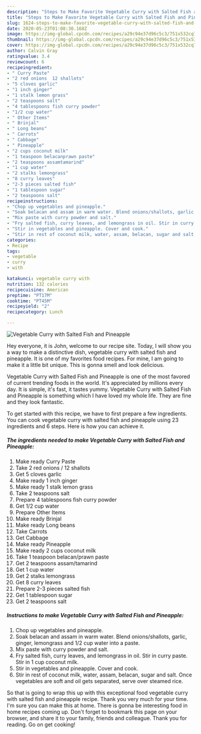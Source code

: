 ```yaml
---
description: "Steps to Make Favorite Vegetable Curry with Salted Fish and Pineapple"
title: "Steps to Make Favorite Vegetable Curry with Salted Fish and Pineapple"
slug: 1624-steps-to-make-favorite-vegetable-curry-with-salted-fish-and-pineapple
date: 2020-05-23T01:08:30.168Z
image: https://img-global.cpcdn.com/recipes/a29c94e37d96c5c3/751x532cq70/vegetable-curry-with-salted-fish-and-pineapple-recipe-main-photo.jpg
thumbnail: https://img-global.cpcdn.com/recipes/a29c94e37d96c5c3/751x532cq70/vegetable-curry-with-salted-fish-and-pineapple-recipe-main-photo.jpg
cover: https://img-global.cpcdn.com/recipes/a29c94e37d96c5c3/751x532cq70/vegetable-curry-with-salted-fish-and-pineapple-recipe-main-photo.jpg
author: Calvin Gray
ratingvalue: 3.4
reviewcount: 6
recipeingredient:
- " Curry Paste"
- "2 red onions  12 shallots"
- "5 cloves garlic"
- "1 inch ginger"
- "1 stalk lemon grass"
- "2 teaspoons salt"
- "4 tablespoons fish curry powder"
- "1/2 cup water"
- " Other Items"
- " Brinjal"
- " Long beans"
- " Carrots"
- " Cabbage"
- " Pineapple"
- "2 cups coconut milk"
- "1 teaspoon belacanprawn paste"
- "2 teaspoons assamtamarind"
- "1 cup water"
- "2 stalks lemongrass"
- "8 curry leaves"
- "2-3 pieces salted fish"
- "1 tablespoon sugar"
- "2 teaspoons salt"
recipeinstructions:
- "Chop up vegetables and pineapple."
- "Soak belacan and assam in warm water. Blend onions/shallots, garlic, ginger, lemongrass and 1/2 cup water into a paste."
- "Mix paste with curry powder and salt."
- "Fry salted fish, curry leaves, and lemongrass in oil. Stir in curry paste. Stir in 1 cup coconut milk."
- "Stir in vegetables and pineapple. Cover and cook."
- "Stir in rest of coconut milk, water, assam, belacan, sugar and salt. Once vegetables are soft and oil gets separated, serve over steamed rice."
categories:
- Recipe
tags:
- vegetable
- curry
- with

katakunci: vegetable curry with 
nutrition: 132 calories
recipecuisine: American
preptime: "PT17M"
cooktime: "PT45M"
recipeyield: "2"
recipecategory: Lunch

---
```



![Vegetable Curry with Salted Fish and Pineapple](https://img-global.cpcdn.com/recipes/a29c94e37d96c5c3/751x532cq70/vegetable-curry-with-salted-fish-and-pineapple-recipe-main-photo.jpg)

Hey everyone, it is John, welcome to our recipe site. Today, I will show you a way to make a distinctive dish, vegetable curry with salted fish and pineapple. It is one of my favorites food recipes. For mine, I am going to make it a little bit unique. This is gonna smell and look delicious.



Vegetable Curry with Salted Fish and Pineapple is one of the most favored of current trending foods in the world. It's appreciated by millions every day. It is simple, it's fast, it tastes yummy. Vegetable Curry with Salted Fish and Pineapple is something which I have loved my whole life. They are fine and they look fantastic.


To get started with this recipe, we have to first prepare a few ingredients. You can cook vegetable curry with salted fish and pineapple using 23 ingredients and 6 steps. Here is how you can achieve it.

<!--inarticleads1-->

##### The ingredients needed to make Vegetable Curry with Salted Fish and Pineapple:

1. Make ready  Curry Paste
1. Take 2 red onions / 12 shallots
1. Get 5 cloves garlic
1. Make ready 1 inch ginger
1. Make ready 1 stalk lemon grass
1. Take 2 teaspoons salt
1. Prepare 4 tablespoons fish curry powder
1. Get 1/2 cup water
1. Prepare  Other Items
1. Make ready  Brinjal
1. Make ready  Long beans
1. Take  Carrots
1. Get  Cabbage
1. Make ready  Pineapple
1. Make ready 2 cups coconut milk
1. Take 1 teaspoon belacan/prawn paste
1. Get 2 teaspoons assam/tamarind
1. Get 1 cup water
1. Get 2 stalks lemongrass
1. Get 8 curry leaves
1. Prepare 2-3 pieces salted fish
1. Get 1 tablespoon sugar
1. Get 2 teaspoons salt




<!--inarticleads2-->

##### Instructions to make Vegetable Curry with Salted Fish and Pineapple:

1. Chop up vegetables and pineapple.
1. Soak belacan and assam in warm water. Blend onions/shallots, garlic, ginger, lemongrass and 1/2 cup water into a paste.
1. Mix paste with curry powder and salt.
1. Fry salted fish, curry leaves, and lemongrass in oil. Stir in curry paste. Stir in 1 cup coconut milk.
1. Stir in vegetables and pineapple. Cover and cook.
1. Stir in rest of coconut milk, water, assam, belacan, sugar and salt. Once vegetables are soft and oil gets separated, serve over steamed rice.




So that is going to wrap this up with this exceptional food vegetable curry with salted fish and pineapple recipe. Thank you very much for your time. I'm sure you can make this at home. There is gonna be interesting food in home recipes coming up. Don't forget to bookmark this page on your browser, and share it to your family, friends and colleague. Thank you for reading. Go on get cooking!
